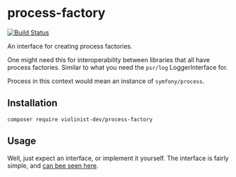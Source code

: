 # process-factory
[![Build Status](https://travis-ci.org/violinist-dev/process-factory.svg?branch=master)](https://travis-ci.org/violinist-dev/process-factory)

An interface for creating process factories.

One might need this for interoperability between libraries that all have process factories. Similar to what you need the `psr/log` LoggerInterface for.

Process in this context would mean an instance of `symfony/process`.

## Installation

```
composer require violinist-dev/process-factory
```

## Usage

Well, just expect an interface, or implement it yourself. The interface is fairly simple, and [can bee seen here](https://github.com/violinist-dev/process-factory/blob/master/src/ProcessFactoryInterface.php). 
